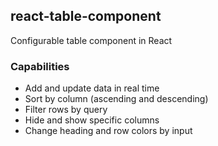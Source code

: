 ## react-table-component

Configurable table component in React

### Capabilities

* Add and update data in real time
* Sort by column (ascending and descending)
* Filter rows by query
* Hide and show specific columns
* Change heading and row colors by input
